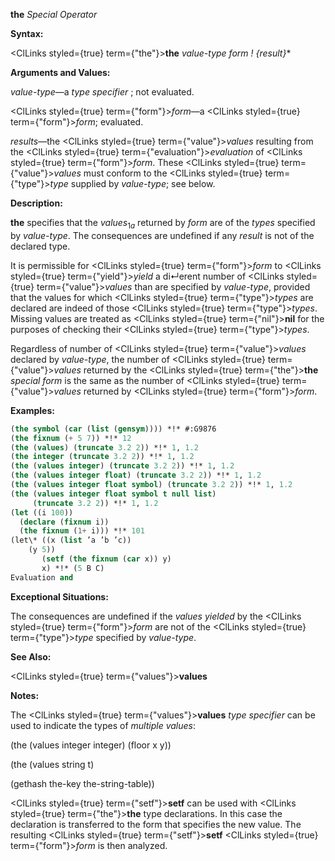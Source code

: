 **the** *Special Operator* 



**Syntax:** 



<ClLinks styled={true} term={"the"}><b>the</b></ClLinks> *value-type form ! \{result\}*\* 



**Arguments and Values:** 



*value-type*—a *type specifier* ; not evaluated. 



<ClLinks styled={true} term={"form"}><i>form</i></ClLinks>—a <ClLinks styled={true} term={"form"}><i>form</i></ClLinks>; evaluated. 



*results*—the <ClLinks styled={true} term={"value"}><i>values</i></ClLinks> resulting from the <ClLinks styled={true} term={"evaluation"}><i>evaluation</i></ClLinks> of <ClLinks styled={true} term={"form"}><i>form</i></ClLinks>. These <ClLinks styled={true} term={"value"}><i>values</i></ClLinks> must conform to the <ClLinks styled={true} term={"type"}><i>type</i></ClLinks> supplied by *value-type*; see below. 



**Description:** 



<b>the</b> specifies that the <i>values</i><sub>1<i>a</i></sub> returned by <i>form</i> are of the <i>types</i> specified by <i>value-type</i>. The consequences are undefined if any <i>result</i> is not of the declared type. 



It is permissible for <ClLinks styled={true} term={"form"}><i>form</i></ClLinks> to <ClLinks styled={true} term={"yield"}><i>yield</i></ClLinks> a di↵erent number of <ClLinks styled={true} term={"value"}><i>values</i></ClLinks> than are specified by *value-type*, provided that the values for which <ClLinks styled={true} term={"type"}><i>types</i></ClLinks> are declared are indeed of those <ClLinks styled={true} term={"type"}><i>types</i></ClLinks>. Missing values are treated as <ClLinks styled={true} term={"nil"}><b>nil</b></ClLinks> for the purposes of checking their <ClLinks styled={true} term={"type"}><i>types</i></ClLinks>. 



Regardless of number of <ClLinks styled={true} term={"value"}><i>values</i></ClLinks> declared by *value-type*, the number of <ClLinks styled={true} term={"value"}><i>values</i></ClLinks> returned by the <ClLinks styled={true} term={"the"}><b>the</b></ClLinks> *special form* is the same as the number of <ClLinks styled={true} term={"value"}><i>values</i></ClLinks> returned by <ClLinks styled={true} term={"form"}><i>form</i></ClLinks>. 



**Examples:**
```lisp
(the symbol (car (list (gensym)))) *!* #:G9876 
(the fixnum (+ 5 7)) *!* 12 
(the (values) (truncate 3.2 2)) *!* 1, 1.2 
(the integer (truncate 3.2 2)) *!* 1, 1.2 
(the (values integer) (truncate 3.2 2)) *!* 1, 1.2 
(the (values integer float) (truncate 3.2 2)) *!* 1, 1.2 
(the (values integer float symbol) (truncate 3.2 2)) *!* 1, 1.2 
(the (values integer float symbol t null list) 
     (truncate 3.2 2)) *!* 1, 1.2 
(let ((i 100)) 
  (declare (fixnum i)) 
  (the fixnum (1+ i))) *!* 101 
(let\* ((x (list ’a ’b ’c)) 
	(y 5)) 
       (setf (the fixnum (car x)) y) 
       x) *!* (5 B C) 
Evaluation and 

```
**Exceptional Situations:** 



The consequences are undefined if the *values yielded* by the <ClLinks styled={true} term={"form"}><i>form</i></ClLinks> are not of the <ClLinks styled={true} term={"type"}><i>type</i></ClLinks> specified by *value-type*. 



**See Also:** 



<ClLinks styled={true} term={"values"}><b>values</b></ClLinks> 



**Notes:** 



The <ClLinks styled={true} term={"values"}><b>values</b></ClLinks> *type specifier* can be used to indicate the types of *multiple values*: 



(the (values integer integer) (floor x y)) 



(the (values string t) 



(gethash the-key the-string-table)) 



<ClLinks styled={true} term={"setf"}><b>setf</b></ClLinks> can be used with <ClLinks styled={true} term={"the"}><b>the</b></ClLinks> type declarations. In this case the declaration is transferred to the form that specifies the new value. The resulting <ClLinks styled={true} term={"setf"}><b>setf</b></ClLinks> <ClLinks styled={true} term={"form"}><i>form</i></ClLinks> is then analyzed. 



